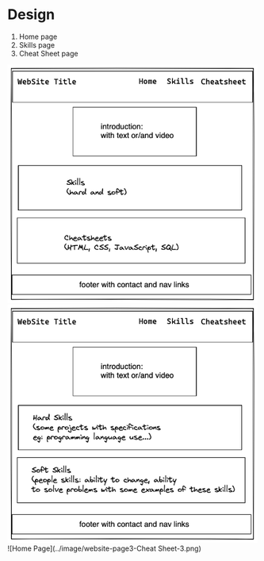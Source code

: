 # Design 

1. Home page
2. Skills page
3. Cheat Sheet page

![Home Page](../image/design-web-site-3.png)
![Home Page](../image/website-page2-skills-3.png)
![Home Page](../image/website-page3-Cheat Sheet-3.png)
